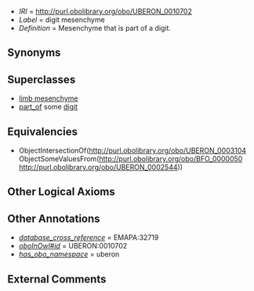  * *IRI* = http://purl.obolibrary.org/obo/UBERON_0010702
 * *Label* = digit mesenchyme
 * *Definition* = Mesenchyme that is part of a digit.

## Synonyms


## Superclasses

 * [limb mesenchyme](../../UBERON/49/UBERON_0009749.md)
 * [part_of](../../BFO/50/BFO_0000050.md) some [digit](../../UBERON/44/UBERON_0002544.md)

## Equivalencies

 * ObjectIntersectionOf(<http://purl.obolibrary.org/obo/UBERON_0003104> ObjectSomeValuesFrom(<http://purl.obolibrary.org/obo/BFO_0000050> <http://purl.obolibrary.org/obo/UBERON_0002544>))

## Other Logical Axioms


## Other Annotations

 * *[database_cross_reference](../../ef/oboInOwl#hasDbXref.md)* = EMAPA:32719
 * *[oboInOwl#id](../../id/oboInOwl#id.md)* = UBERON:0010702
 * *[has_obo_namespace](../../ce/oboInOwl#hasOBONamespace.md)* = uberon

## External Comments

